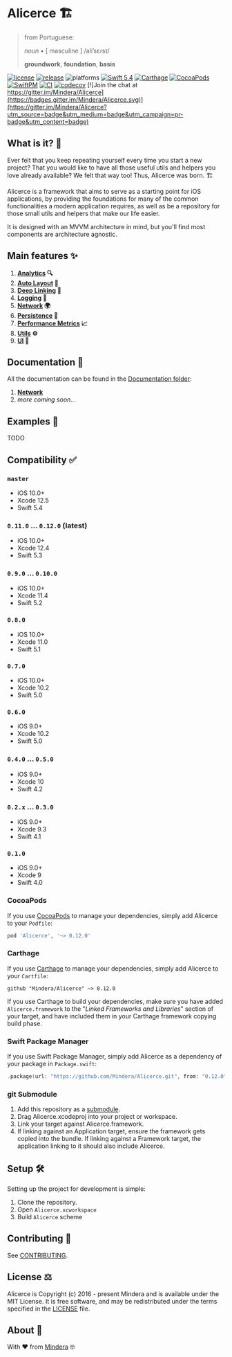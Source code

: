 # Alicerce 🏗

> from Portuguese:
>
> _noun_ • [ masculine ] /ali’sɛɾsɪ/
> 
> **groundwork**, **foundation**, **basis**

[![license](https://img.shields.io/badge/license-MIT-lightgrey.svg)](https://github.com/Mindera/Alicerce/blob/master/LICENSE)
[![release](https://img.shields.io/github/release/Mindera/Alicerce.svg)](https://github.com/Mindera/Alicerce/releases)
![platforms](https://img.shields.io/badge/platforms-iOS-lightgrey.svg)
[![Swift 5.4](https://img.shields.io/badge/Swift-5.4-orange.svg?style=flat)](https://developer.apple.com/swift/)
[![Carthage](https://img.shields.io/badge/Carthage-compatible-4BC51D.svg?style=flat)](https://github.com/Carthage/Carthage)
[![CocoaPods](https://img.shields.io/cocoapods/v/Alicerce.svg)](https://cocoapods.org/)
[![SwiftPM](https://img.shields.io/badge/SwiftPM-compatible-orange.svg)](#swift-package-manager)
[![CI](https://github.com/Mindera/Alicerce/actions/workflows/ci.yml/badge.svg)](https://github.com/Mindera/Alicerce/actions/workflows/ci.yml)
[![codecov](https://codecov.io/gh/Mindera/Alicerce/branch/master/graph/badge.svg)](https://codecov.io/gh/Mindera/Alicerce)
[![Join the chat at https://gitter.im/Mindera/Alicerce](https://badges.gitter.im/Mindera/Alicerce.svg)](https://gitter.im/Mindera/Alicerce?utm_source=badge&utm_medium=badge&utm_campaign=pr-badge&utm_content=badge)

## What is it? 🤔

Ever felt that you keep repeating yourself every time you start a new project? That you would like to have all those useful utils and helpers you love already available? We felt that way too! Thus, Alicerce was born. 🏗

Alicerce is a framework that aims to serve as a starting point for iOS applications, by providing the foundations for many of the common functionalities a modern application requires, as well as be a repository for those small utils and helpers that make our life easier.

It is designed with an MVVM architecture in mind, but you'll find most components are architecture agnostic.

## Main features ✨

1. **[Analytics][] 🔍**
1. **[Auto Layout][AutoLayout] 📐**
1. **[Deep Linking][DeepLinking] 🔗**
1. **[Logging][] 📝**
1. **[Network][] 🌍**
1. **[Persistence][] 💾**
1. **[Performance Metrics][PerformanceMetrics] 📈**
1. **[Utils][] ⚙️**
1. **[UI][UIKit] 📲**

## Documentation 📄

All the documentation can be found in the [Documentation folder](./Documentation):

1. **[Network](./Documentation/Network.md)**
1. _more coming soon..._

## Examples 👀

TODO

## Compatibility ✅

### `master`

- iOS 10.0+
- Xcode 12.5
- Swift 5.4

### `0.11.0` ... `0.12.0` (latest)

- iOS 10.0+
- Xcode 12.4
- Swift 5.3

### `0.9.0` ... `0.10.0`

- iOS 10.0+
- Xcode 11.4
- Swift 5.2

### `0.8.0`

- iOS 10.0+
- Xcode 11.0
- Swift 5.1

### `0.7.0`

- iOS 10.0+
- Xcode 10.2
- Swift 5.0

### `0.6.0`

- iOS 9.0+
- Xcode 10.2
- Swift 5.0

### `0.4.0` ... `0.5.0`

- iOS 9.0+  
- Xcode 10
- Swift 4.2

### `0.2.x` ... `0.3.0`

- iOS 9.0+  
- Xcode 9.3
- Swift 4.1

### `0.1.0`

- iOS 9.0+  
- Xcode 9
- Swift 4.0

### CocoaPods

If you use [CocoaPods][] to manage your dependencies, simply add Alicerce to your `Podfile`:

```ruby
pod 'Alicerce', '~> 0.12.0'
```

### Carthage

If you use [Carthage][] to manage your dependencies, simply add Alicerce to your `Cartfile`:

```
github "Mindera/Alicerce" ~> 0.12.0
```

If you use Carthage to build your dependencies, make sure you have added `Alicerce.framework` to the 
"_Linked Frameworks and Libraries_" section of your target, and have included them in your Carthage framework copying build 
phase.

### Swift Package Manager

If you use Swift Package Manager, simply add Alicerce as a dependency of your package in `Package.swift`:

```swift
.package(url: "https://github.com/Mindera/Alicerce.git", from: "0.12.0"),
```

### git Submodule

1. Add this repository as a [submodule][].
1. Drag Alicerce.xcodeproj into your project or workspace.
1. Link your target against Alicerce.framework.
1. If linking against an Application target, ensure the framework gets copied into the bundle. If linking against a Framework target, 
the application linking to it should also include Alicerce.

## Setup 🛠

Setting up the project for development is simple:

1. Clone the repository.
1. Open `Alicerce.xcworkspace`
1. Build `Alicerce` scheme

## Contributing 🙌

See [CONTRIBUTING].

## License ⚖️

Alicerce is Copyright (c) 2016 - present Mindera and is available under the MIT License. It is free software, and may be redistributed under the terms specified in the [LICENSE] file.

## About 👥

With ❤️ from [Mindera](https://www.mindera.com) 🤓

[Analytics]: https://github.com/Mindera/Alicerce/tree/master/Sources/Analytics
[AutoLayout]: https://github.com/Mindera/Alicerce/tree/master/Sources/AutoLayout
[DeepLinking]: https://github.com/Mindera/Alicerce/tree/master/Sources/DeepLinking
[Logging]: https://github.com/Mindera/Alicerce/tree/master/Sources/Logging
[Network]: https://github.com/Mindera/Alicerce/tree/master/Sources/Network
[Persistence]: https://github.com/Mindera/Alicerce/tree/master/Sources/Persistence
[PerformanceMetrics]: https://github.com/Mindera/Alicerce/tree/master/Sources/PerformanceMetrics
[QuartzCore]: https://github.com/Mindera/Alicerce/tree/master/Sources/QuartzCore
[Resource]: https://github.com/Mindera/Alicerce/tree/master/Sources/Resource
[Stores]: https://github.com/Mindera/Alicerce/tree/master/Sources/Stores
[UIKit]: https://github.com/Mindera/Alicerce/tree/master/Sources/UIKit
[Utils]: https://github.com/Mindera/Alicerce/tree/master/Sources/Utils
[View]: https://github.com/Mindera/Alicerce/tree/master/Sources/View

[Carthage]: https://github.com/Carthage/Carthage/#readme
[CocoaPods]: https://cocoapods.org/
[submodule]: https://git-scm.com/docs/git-submodule

[LICENSE]: ./LICENSE
[CONTRIBUTING]: ./CONTRIBUTING.md
